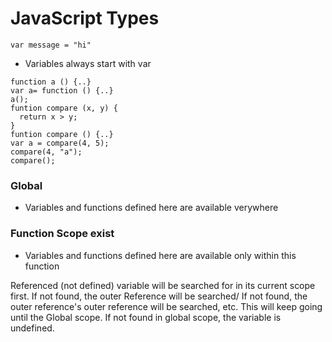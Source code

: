 # JavaScript Types

<code>var message = "hi"</code></br>
- Variables always start with var
```
function a () {..}
var a= function () {..}
a();
funtion compare (x, y) {
  return x > y;
}
funtion compare () {..}
var a = compare(4, 5);
compare(4, "a");
compare();

```
### Global
- Variables and functions defined here are available verywhere
### Function Scope exist
- Variables and functions defined here are available only within this function

Referenced (not defined) variable will be searched for in its current scope first. If not found, the outer Reference will be searched/ If not found,
the outer reference's outer reference will be searched, etc. This will keep going until the Global scope. If not found in global scope, the variable
is undefined.


